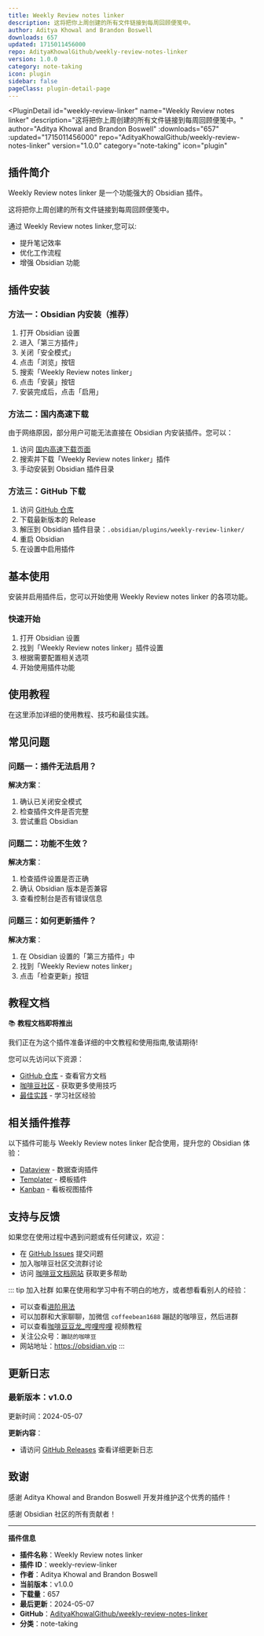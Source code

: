 ```yaml
---
title: Weekly Review notes linker
description: 这将把你上周创建的所有文件链接到每周回顾便笺中。
author: Aditya Khowal and Brandon Boswell
downloads: 657
updated: 1715011456000
repo: AdityaKhowalGithub/weekly-review-notes-linker
version: 1.0.0
category: note-taking
icon: plugin
sidebar: false
pageClass: plugin-detail-page
---
```


<PluginDetail
  id="weekly-review-linker"
  name="Weekly Review notes linker"
  description="这将把你上周创建的所有文件链接到每周回顾便笺中。"
  author="Aditya Khowal and Brandon Boswell"
  :downloads="657"
  :updated="1715011456000"
  repo="AdityaKhowalGithub/weekly-review-notes-linker"
  version="1.0.0"
  category="note-taking"
  icon="plugin"
>

<!-- AUTO_GENERATED_START -->
## 插件简介

Weekly Review notes linker 是一个功能强大的 Obsidian 插件。

这将把你上周创建的所有文件链接到每周回顾便笺中。

通过 Weekly Review notes linker,您可以:

- 提升笔记效率
- 优化工作流程
- 增强 Obsidian 功能

<!-- AUTO_GENERATED_END -->

<!-- AUTO_GENERATED_START -->
## 插件安装

### 方法一：Obsidian 内安装（推荐）

1. 打开 Obsidian 设置
2. 进入「第三方插件」
3. 关闭「安全模式」
4. 点击「浏览」按钮
5. 搜索「Weekly Review notes linker」
6. 点击「安装」按钮
7. 安装完成后，点击「启用」

### 方法二：国内高速下载

由于网络原因，部分用户可能无法直接在 Obsidian 内安装插件。您可以：

1. 访问 [国内高速下载页面](/zh/documentation/obsidian-plugins-download.html)
2. 搜索并下载「Weekly Review notes linker」插件
3. 手动安装到 Obsidian 插件目录

### 方法三：GitHub 下载

1. 访问 [GitHub 仓库](https://github.com/AdityaKhowalGithub/weekly-review-notes-linker)
2. 下载最新版本的 Release
3. 解压到 Obsidian 插件目录：`.obsidian/plugins/weekly-review-linker/`
4. 重启 Obsidian
5. 在设置中启用插件

## 基本使用

安装并启用插件后，您可以开始使用 Weekly Review notes linker 的各项功能。

### 快速开始

1. 打开 Obsidian 设置
2. 找到「Weekly Review notes linker」插件设置
3. 根据需要配置相关选项
4. 开始使用插件功能

<!-- AUTO_GENERATED_END -->

<!-- CUSTOM_CONTENT_START:tutorial -->
## 使用教程

在这里添加详细的使用教程、技巧和最佳实践。

<!-- CUSTOM_CONTENT_END:tutorial -->

<!-- SHARED_CONTENT_START -->
## 常见问题

### 问题一：插件无法启用？

**解决方案**：
1. 确认已关闭安全模式
2. 检查插件文件是否完整
3. 尝试重启 Obsidian

### 问题二：功能不生效？

**解决方案**：
1. 检查插件设置是否正确
2. 确认 Obsidian 版本是否兼容
3. 查看控制台是否有错误信息

### 问题三：如何更新插件？

**解决方案**：
1. 在 Obsidian 设置的「第三方插件」中
2. 找到「Weekly Review notes linker」
3. 点击「检查更新」按钮

## 教程文档

📚 **教程文档即将推出**

我们正在为这个插件准备详细的中文教程和使用指南,敬请期待!

您可以先访问以下资源：
- [GitHub 仓库](https://github.com/AdityaKhowalGithub/weekly-review-notes-linker) - 查看官方文档
- [咖啡豆社区](/zh/bases/) - 获取更多使用技巧
- [最佳实践](/zh/best-practices/) - 学习社区经验

## 相关插件推荐

以下插件可能与 Weekly Review notes linker 配合使用，提升您的 Obsidian 体验：

- [Dataview](/zh/plugins/dataview.html) - 数据查询插件
- [Templater](/zh/plugins/templater-obsidian.html) - 模板插件
- [Kanban](/zh/plugins/obsidian-kanban.html) - 看板视图插件

## 支持与反馈

如果您在使用过程中遇到问题或有任何建议，欢迎：

- 在 [GitHub Issues](https://github.com/AdityaKhowalGithub/weekly-review-notes-linker/issues) 提交问题
- 加入咖啡豆社区交流群讨论
- 访问 [咖啡豆文档网站](https://obsidian.vip) 获取更多帮助

::: tip 加入社群
如果在使用和学习中有不明白的地方，或者想看看别人的经验：
- 可以查看[进阶用法](/zh/advanced)
- 可以加群和大家聊聊，加微信 `coffeebean1688` 蹦跶的咖啡豆，然后进群
- 可以查看[咖啡豆豆龙_哔哩哔哩](https://space.bilibili.com/618777356) 视频教程
- 关注公众号：`蹦跶的咖啡豆`
- 网站地址：https://obsidian.vip
:::
<!-- SHARED_CONTENT_END -->

<!-- AUTO_GENERATED_START -->
## 更新日志

### 最新版本：v1.0.0

更新时间：2024-05-07

**更新内容**：
- 请访问 [GitHub Releases](https://github.com/AdityaKhowalGithub/weekly-review-notes-linker/releases) 查看详细更新日志

## 致谢

感谢 Aditya Khowal and Brandon Boswell 开发并维护这个优秀的插件！

感谢 Obsidian 社区的所有贡献者！

---

**插件信息**
- **插件名称**：Weekly Review notes linker
- **插件 ID**：weekly-review-linker
- **作者**：Aditya Khowal and Brandon Boswell
- **当前版本**：v1.0.0
- **下载量**：657
- **最后更新**：2024-05-07
- **GitHub**：[AdityaKhowalGithub/weekly-review-notes-linker](https://github.com/AdityaKhowalGithub/weekly-review-notes-linker)
- **分类**：note-taking
<!-- AUTO_GENERATED_END -->

</PluginDetail>

